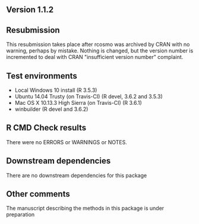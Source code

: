 ## Version 1.1.2

## Resubmission
This resubmission takes place after rcosmo was archived by CRAN with no warning, perhaps by mistake. Nothing is changed, but the version number is incremented to deal with CRAN
"insufficient version number" complaint.

## Test environments

* Local Windows 10 install (R 3.5.3)
* Ubuntu 14.04 Trusty (on Travis-CI) (R devel, 3.6.2 and 3.5.3)
* Mac OS X 10.13.3 High Sierra (on Travis-CI) (R 3.6.1)
* winbuilder (R devel and 3.6.2)

## R CMD Check results
There were no ERRORS or WARNINGS or NOTES.  

## Downstream dependencies
There are no downstream dependencies for this package

## Other comments
The manuscript describing the methods in this package is under preparation

